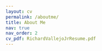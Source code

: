 ```yaml
---
layout: cv
permalink: /aboutme/
title: About Me
nav: true
nav_order: 2
cv_pdf: RichardVallejoJrResume.pdf
---
```

